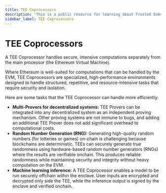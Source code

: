 ```yaml
---
title: TEE Coprocessors
description: 'This is a public resource for learning about Trusted Execution Environments (TEEs). Our aim is to provide comprehensive coverage of key concepts, research advancements, and real-world applications of TEEs.'
sidebar_label: TEE Coprocessors
---
```


# TEE Coprocessors 

A TEE Coprocessor handles secure, intensive computations separately from the main processor (the Ethereum Virtual Machine). 

Where Ethereum is well-suited for computations that can be handled by the EVM, TEE Coprocessors are specialized, high-performance environments designed to handle structured, repetitive, and resource-intensive tasks that require security and isolation.

Here are some tasks that the TEE Coprocessor can handle more efficiently:

*   **Multi-Provers for decentralized systems:** TEE Provers can be integrated into any decentralized system as an independent proving mechanism. Other proving systems are not immune to bugs, and adding an additional TEE Prover does not add significant overhead to computational costs.
*   **Random Number Generation (RNG):** Generating high-quality random numbers (for lotteries or games) on-chain is challenging because blockchains are deterministic. TEEs can securely generate true randomness using hardware-based random number generators (RNGs) where the results are verifiable onchain. This produces reliable randomness while maintaining security and integrity without heavy computation on the EVM.
*   **Machine learning inference:** A TEE Coprocessor enables a model to be run securely offchain within the enclave. User inputs are encrypted and decrypted only side the TEE, while the inference output is signed by the enclave and verified onchain.
